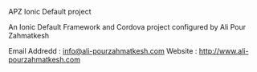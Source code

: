 APZ Ionic Default project

An Ionic Default Framework and Cordova project configured by Ali Pour Zahmatkesh

Email Addredd : info@ali-pourzahmatkesh.com
Website : http://www.ali-pourzahmatkesh.com